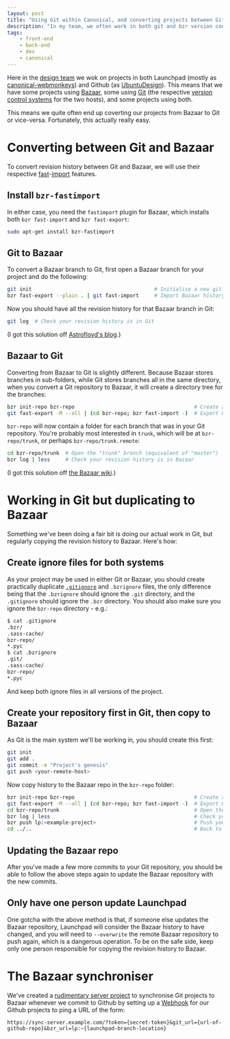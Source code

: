 ```yaml
---
layout: post
title: "Using Git within Canonical, and converting projects between Git and Bazaar"
description: "In my team, we often work in both git and bzr version control systems. This is a little guide about managing both together."
tags:
    - front-end
    - back-end
    - dev
    - canonical
---
```


Here in the [design team](http://design.canonical.com/team/) we wok on projects in both Launchpad (mostly as [canonical-webmonkeys](https://launchpad.net/~canonical-webmonkeys)) and Github (as [UbuntuDesign](https://github.com/ubuntudesign)). This means that we have some projects using [Bazaar](http://en.wikipedia.org/wiki/GNU_Bazaar), some using [Git](http://git-scm.com/) (the respective [version control systems](http://en.wikipedia.org/wiki/Revision_control) for the two hosts), and some projects using both.

This means we quite often end up coverting our projects from Bazaar to Git or vice-versa. Fortunately, this actually really easy.

Converting between Git and Bazaar
===

To convert revision history between Git and Bazaar, we will use their respective [fast](http://wiki.bazaar.canonical.com/BzrFastImport)-[import](https://www.kernel.org/pub/software/scm/git/docs/git-fast-import.html) features.

Install `bzr-fastimport`
---

In either case, you need the `fastimport` plugin for Bazaar, which installs both `bzr fast-import` and `bzr fast-export`:

``` bash
sudo apt-get install bzr-fastimport
```

Git to Bazaar
---

To convert a Bazaar branch to Git, first open a Bazaar branch for your project and do the following:

``` bash
git init                                        # Initialise a new git repo
bzr fast-export --plain . | git fast-import     # Import Bazaar history into Git
```

Now you should have all the revision history for that Bazaar branch in Git:

``` bash
git log  # Check your revision history is in Git
```

(I got this solution off [Astrofloyd's blog](http://astrofloyd.wordpress.com/2012/09/06/convert-bzr-to-git/).)

Bazaar to Git
---

Converting from Bazaar to Git is slightly different. Because Bazaar stores branches in sub-folders, while Git stores branches all in the same directory, when you convert a Git repository to Bazaar, it will create a directory tree for the branches:

``` bash
bzr init-repo bzr-repo                                       # Create a new Bazaar repository tree
git fast-export -M --all | (cd bzr-repo; bzr fast-import -)  # Export Git history into Bazaar
```

`bzr-repo` will now contain a folder for each branch that was in your Git repository. You're probably most interested in `trunk`, which will be at `bzr-repo/trunk`, or perhaps `bzr-repo/trunk.remote`:

``` bash
cd bzr-repo/trunk  # Open the "trunk" branch (equivalent of "master")
bzr log | less     # Check your revision history is in Bazaar
```

(I got this solution off [the Bazaar wiki](http://wiki.bazaar.canonical.com/Scenarios/ConvertFromGit).)

Working in Git but duplicating to Bazaar
===

Something we've been doing a fair bit is doing our actual work in Git, but regularly copying the revision history to Bazaar. Here's how:

Create ignore files for both systems
---

As your project may be used in either Git or Bazaar, you should create practically duplicate [`.gitignore`](https://help.github.com/articles/ignoring-files) and `.bzrignore` files, the only difference being that the `.bzrignore` should ignore the `.git` directory, and the `.gitignore` should ignore the `.bzr` directory. You should also make sure you ignore the `bzr-repo` directory - e.g.:

``` bash
$ cat .gitignore
.bzr/
.sass-cache/
bzr-repo/
*.pyc
$ cat .bzrignore
.git/
.sass-cache/
bzr-repo/
*.pyc
```

And keep both ignore files in all versions of the project.

Create your repository first in Git, then copy to Bazaar
---

As Git is the main system we'll be working in, you should create this first:

``` bash
git init
git add .
git commit -m "Project's genesis"
git push <your-remote-host>
```

Now copy history to the Bazaar repo in the `bzr-repo` folder:

``` bash
bzr init-repo bzr-repo                                       # Create a new Bazaar repository tree
git fast-export -M --all | (cd bzr-repo; bzr fast-import -)  # Export Git history into Bazaar
cd bzr-repo/trunk                                            # Open the "trunk" branch (equivalent of "master")
bzr log | less                                               # Check your revision history is in Bazaar
bzr push lp:<example-project>                                # Push your Bazaar history to Launchpad
cd ../..                                                     # Back to the original project folder
```

Updating the Bazaar repo
---

After you've made a few more commits to your Git repository, you should be able to follow the above steps again to update the Bazaar repository with the new commits.

Only have one person update Launchpad
---

One gotcha with the above method is that, if someone else updates the Bazaar repository, Launchpad will consider the Bazaar history to have changed, and you will need to `--overwrite` the remote Bazaar repository to push again, which is a dangerous operation. To be on the safe side, keep only one person responsible for copying the revision history to Bazaar.

The Bazaar synchroniser
===

We've created a [rudimentary server project](https://github.com/ubuntudesign/bzr-sync) to synchronise Git projects to Bazaar whenever we commit to Github by setting up a [Webhook](https://help.github.com/articles/about-webhooks/) for our Github projects to ping a URL of the form:

```
https://sync-server.example.com/?token={secret-token}&git_url={url-of-github-repo}&bzr_url=lp:~{launchpad-branch-location}
```
